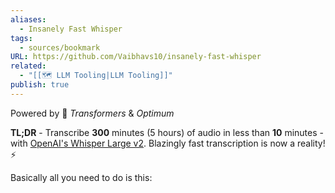 ```yaml
---
aliases:
  - Insanely Fast Whisper
tags:
  - sources/bookmark
URL: https://github.com/Vaibhavs10/insanely-fast-whisper
related:
  - "[[🗺️ LLM Tooling|LLM Tooling]]"
publish: true
---
```



Powered by 🤗 _Transformers_ & _Optimum_

**TL;DR** - Transcribe **300** minutes (5 hours) of audio in less than **10** minutes - with [OpenAI's Whisper Large v2](https://huggingface.co/openai/whisper-large-v2). Blazingly fast transcription is now a reality!⚡️

Basically all you need to do is this: